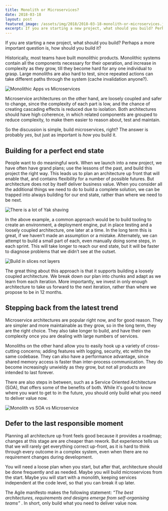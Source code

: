 ```yaml
---
title: Monolith or Microservices?
date: 2018-03-18
layout: post
featured_image: /assets/img/2018/2018-03-18-monolith-or-microservices.jpg
excerpt: If you are starting a new project, what should you build? Perhaps a more important question is, how should you build it?
---
```


If you are starting a new project, what should you build? Perhaps a more important question is, how should you build it?

Historically, most teams have built monolithic products. Monolithic systems contain all the components necessary for their operation, and increase in complexity as they grow, till they become hard for any one individual to grasp. Large monoliths are also hard to test, since repeated actions can take different paths through the system (cache invalidation anyone?).

![Monolithic Apps vs Microservices]({{site.baseurl}}/assets/img/2018/2018-03-18-monolithic-vs-microservice.jpg)

Microservice architectures on the other hand, are loosely coupled and safer to change, since the complexity of each part is low, and the chance of creating cascading effects is reduced due to isolation. Both architectures should have high coherence, in which related components are grouped to reduce complexity, to make them easier to reason about, test and maintain.

So the discussion is simple, build microservices, right? The answer is probably *yes*, but just as important is *how* you build it.

## Building for a perfect end state
People want to do meaningful work. When we launch into a new project, we have often have grand plans; use the lessons of the past, and build this project the right way. This leads us to plan an architecture up front that will enable that, and contains flexibility for a number of possible futures. But architecture does not by itself deliver business value. When you consider all the additional things we need to do to build a complete solution, we can be trapped into always building for our end state, rather than where we need to be next.

![There is a lot of Yak shaving]({{site.baseurl}}/assets/img/2018/2018-03-18-there-is-a-lot-of-yak-shaving.jpg)

In the above example, a common approach would be to build tooling to create an environment, a deployment engine, put in place testing and a loosely coupled architecture, one later at a time. In the long term this is great, if we haven’t made an assumption or a mistake. Alternately, we can attempt to build a small part of each, even manually doing some steps, in each sprint. This will take longer to reach our end state, but it will be faster to diagnose problems that we didn’t see at the outset.

![Build in slices not layers]({{site.baseurl}}/assets/img/2018/2018-03-18-build-in-slices-not-layers.jpg)

The great thing about this approach is that it supports building a loosely coupled architecture. We break down our plan into chunks and adapt as we learn from each iteration. More importantly, we invest in only enough architecture to take us forward to the next iteration, rather than where we propose to be in 12 months.

## Stepping back from the latest trend
Microservice architectures are popular right now, and for good reason. They are simpler and more maintainable as they grow, so in the long term, they are the right choice. They also take longer to build, and have their own complexity once you are dealing with large numbers of services.

Monoliths on the other hand allow you to easily hook up a variety of cross-cutting concerns; adding features with logging, security, etc within the same codebase. They can also have a performance advantage, since shared memory access is faster than inter-process communication. They do become increasingly unwieldy as they grow, but not all products are intended to last forever.

There are also steps in between, such as a Service Oriented Architecture (SOA), that offers some of the benefits of both. While it's good to know where you want to get to in the future, you should only build what you need to deliver value now.

![Monolith vs SOA vs Microservice]({{site.baseurl}}/assets/img/2018/2018-03-18-monolith-soa-microservice.jpg)

## Defer to the last responsible moment
Planning all architecture up front feels good because it provides a roadmap; changes at this stage are are cheaper than rework. But experience tells us that we will rarely get everything correct up-front, as it is hard to think through every outcome in a complex system, even when there are no requirement changes during development.

You will need a loose plan when you start, but after that, architecture should be done frequently and as needed. Maybe you will build microservices from the start. Maybe you will start with a monolith, keeping services independent at the code level, so that you can break it up later.

The Agile manifesto makes the following statement: *“The best architectures, requirements and designs emerge from self-organising teams”* . In short, only build what you need to deliver value now.